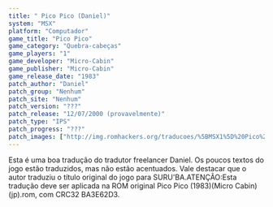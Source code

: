 ```yaml
---
title: " Pico Pico (Daniel)"
system: "MSX"
platform: "Computador"
game_title: "Pico Pico"
game_category: "Quebra-cabeças"
game_players: "1"
game_developer: "Micro-Cabin"
game_publisher: "Micro-Cabin"
game_release_date: "1983"
patch_author: "Daniel"
patch_group: "Nenhum"
patch_site: "Nenhum"
patch_version: "???"
patch_release: "12/07/2000 (provavelmente)"
patch_type: "IPS"
patch_progress: "???"
patch_images: ["http://img.romhackers.org/traducoes/%5BMSX1%5D%20Pico%20Pico%20-%20Daniel%20-%201.png","http://img.romhackers.org/traducoes/%5BMSX1%5D%20Pico%20Pico%20-%20Daniel%20-%202.png","http://img.romhackers.org/traducoes/%5BMSX1%5D%20Pico%20Pico%20-%20Daniel%20-%203.png"]
---
```

Esta é uma boa tradução do tradutor freelancer Daniel. Os poucos textos do jogo estão traduzidos, mas não estão acentuados. Vale destacar que o autor traduziu o título original do jogo para SURU'BA.ATENÇÃO:Esta tradução deve ser aplicada na ROM original Pico Pico (1983)(Micro Cabin)(jp).rom, com CRC32 BA3E62D3.